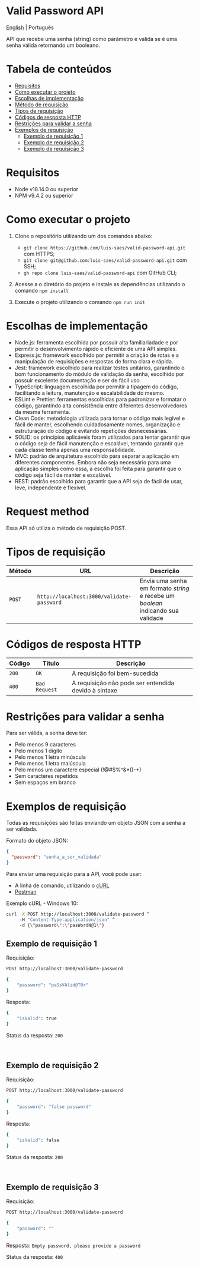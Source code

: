 # Valid Password API

[English](./README.md) | Português

API que recebe uma senha (string) como parâmetro e valida se é uma senha válida retornando um booleano.

# Tabela de conteúdos

- [Requisitos](#requisitos)
- [Como executar o projeto](#como-executar-o-projeto)
- [Escolhas de implementação](#escolhas-de-implementação)
- [Método de requisição](#método-de-requisição)
- [Tipos de requisição](#tipos-de-requisição)
- [Códigos de resposta HTTP](#códigos-de-resposta-http)
- [Restrições para validar a senha](#restrições-para-validar-a-senha)
- [Exemplos de requisição](#exemplos-de-requisição)
  - [Exemplo de requisição 1](#exemplo-de-requisição-1)
  - [Exemplo de requisição 2](#exemplo-de-requisição-2)
  - [Exemplo de requisição 3](#exemplo-de-requisição-3)

# Requisitos

- Node v18.14.0 ou superior
- NPM v9.4.2 ou superior

# Como executar o projeto

1. Clone o repositório utilizando um dos comandos abaixo:

   - `git clone https://github.com/luis-saes/valid-password-api.git` com HTTPS;
   - `git clone git@github.com:luis-saes/valid-password-api.git` com SSH;
   - `gh repo clone luis-saes/valid-password-api` com GitHub CLI;

2. Acesse a o diretório do projeto e instale as dependências utilizando o comando `npm install`

3. Execute o projeto utilizando o comando `npm run init`

# Escolhas de implementação

- Node.js: ferramenta escolhida por possuir alta familiariadade e por permitir o desenvolvimento rápido e eficiente de uma API simples.
- Express.js: framework escolhido por permitir a criação de rotas e a manipulação de requisições e respostas de forma clara e rápida.
- Jest: framework escolhido para realizar testes unitários, garantindo o bom funcionamento do módulo de validação da senha, escolhido por possuir excelente documentação e ser de fácil uso.
- TypeScript: linguagem escolhida por permitir a tipagem do código, facilitando a leitura, manutenção e escalabilidade do mesmo.
- ESLint e Prettier: ferramentas escolhidas para padronizar e formatar o código, garantindo alta consistência entre diferentes desenvolvedores da mesma ferramenta.
- Clean Code: metodologia utilizada para tornar o código mais legível e fácil de manter, escolhendo cuidadosamente nomes, organização e estruturação do código e evitando repetições desnecessárias.
- SOLID: os princípios aplicáveis foram utilizados para tentar garantir que o código seja de fácil manutenção e escalável, tentando garantir que cada classe tenha apenas uma responsabilidade.
- MVC: padrão de arquitetura escolhido para separar a aplicação em diferentes componentes. Embora não seja necessário para uma aplicação simples como essa, a escolha foi feita para garantir que o código seja fácil de manter e escalável.
- REST: padrão escolhido para garantir que a API seja de fácil de usar, leve, independente e flexível.

# Request method

Essa API só utiliza o método de requisição POST.

# Tipos de requisição

| Método | URL                                       | Descrição                                                                        |
| ------ | ----------------------------------------- | -------------------------------------------------------------------------------- |
| `POST` | `http://localhost:3000/validate-password` | Envia uma senha em formato _string_ e recebe um _boolean_ indicando sua validade |

# Códigos de resposta HTTP

| Código | Título        | Descrição                                            |
| ------ | ------------- | ---------------------------------------------------- |
| `200`  | `OK`          | A requisição foi bem-sucedida                        |
| `400`  | `Bad Request` | A requisição não pode ser entendida devido à sintaxe |

# Restrições para validar a senha

Para ser válida, a senha deve ter:

- Pelo menos 9 caracteres
- Pelo menos 1 dígito
- Pelo menos 1 letra minúscula
- Pelo menos 1 letra maiúscula
- Pelo menos um caractere especial (!@#$%^&\*()-+)
- Sem caracteres repetidos
- Sem espaços em branco

# Exemplos de requisição

Todas as requisições são feitas enviando um objeto JSON com a senha a ser validada.

Formato do objeto JSON:

```json
{
  "password": "senha_a_ser_validada"
}
```

Para enviar uma requisição para a API, você pode usar:

- A linha de comando, utilizando o [cURL](https://curl.se/)
- [Postman](https://www.postman.com/)

Exemplo cURL - Windows 10:

```bash
curl -X POST http://localhost:3000/validate-password ^
     -H "Content-Type:application/json" ^
     -d {\"password\":\"pasWordN@1\"}
```

## Exemplo de requisição 1

Requisição:

```bash
POST http://localhost:3000/validate-password

{
    "password": "paSsVAlid@T0r"
}
```

Resposta:

```bash
{
    "isValid": true
}
```

Status da resposta: `200`

<br>

## Exemplo de requisição 2

Requisição:

```bash
POST http://localhost:3000/validate-password

{
    "password": "false password"
}
```

Resposta:

```bash
{
    "isValid": false
}
```

Status da resposta: `200`

<br>

## Exemplo de requisição 3

Requisição:

```bash
POST http://localhost:3000/validate-password

{
    "password": ""
}
```

Resposta: `Empty password, please provide a password`

Status da resposta: `400`
